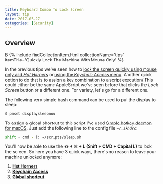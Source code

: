```yaml
---
title: Keyboard Combo To Lock Screen
layout: tip
date: 2017-05-27
categories: [Security]
---
```


## Overview
B
{% include findCollectionItem.html collectionName='tips' itemTitle='Quickly Lock The Machine With Mouse Only' %}

   In the previous tips we've seen how to [lock the screen quickly using mouse only and _Hot Horners_]() or [using the _Keychain Access_ menu](http://craftware.xyz/tips/Keychain-status-menubar.html). Another quick option to do that is to assign a key combination to a script execution/ This could either be the same AppleScript we've seen before that clicks the _Lock Screen_ button or a different one. For variety, let's go for a different one.

The following very simple bash command can be used to put the display to sleep:
```bash
$ pmset displaysleepnow
```


To assign a global shortcut to this script I've used [Simple hotkey daemon for macOS](https://github.com/koekeishiya/skhd). Just add the following line to the config file _```~/.skhdrc```_:
```bash
shift + cmd - l: ~/scripts/sleep.sh
````

You'll now be able to use the **⇧ +  ⌘ + L (Shift + CMD + Capital L)** to lock the screen. So here you have 3 quick ways, there's no reason to leave your machine unlocked anymore:

1. [**Hot Horners**](http://craftware.xyz/tips/Lock-machine-gestures.html)
2. [**Keychain Access**](http://craftware.xyz/tips/Keychain-status-menubar.html)
3. [**Global shortcut**](http://craftware.xyz/tips/Automator-lock-screen.html)
